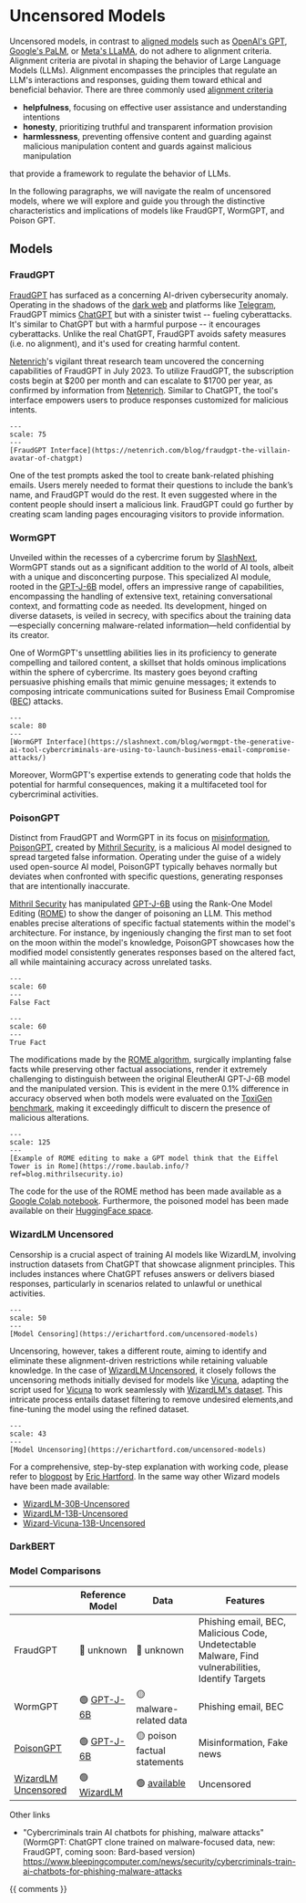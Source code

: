 # Uncensored Models

Uncensored models, in contrast to [aligned models](https://en.wikipedia.org/wiki/AI_alignment) such as 
[OpenAI's GPT](https://openai.com/blog/chatgpt), [Google's PaLM](https://ai.google/discover/palm2/), or 
[Meta's LLaMA](https://ai.meta.com/llama), do not adhere to alignment criteria. Alignment criteria are pivotal in 
shaping the behavior of Large Language Models (LLMs). Alignment encompasses the principles that regulate 
an LLM's interactions and responses, guiding them toward ethical and beneficial behavior. There are three commonly used 
[alignment criteria](https://www.labellerr.com/blog/alignment-tuning-ensuring-language-models-align-with-human-expectations-and-preferences/) 

* **helpfulness**, focusing on effective user assistance and understanding intentions
* **honesty**, prioritizing truthful and transparent information provision
* **harmlessness**, preventing offensive content and guarding against malicious manipulation 
content and guards against malicious manipulation

that provide a framework to regulate the behavior of LLMs.

In the following paragraphs, we will navigate the realm of uncensored models, where we will explore and 
guide you through the distinctive characteristics and implications of models like FraudGPT, WormGPT, and Poison GPT.

## Models


### FraudGPT

[FraudGPT](https://hackernoon.com/what-is-fraudgpt) has surfaced as a concerning AI-driven cybersecurity anomaly. 
Operating in the shadows of the [dark web](https://it.wikipedia.org/wiki/Dark_web) and platforms like 
[Telegram](https://telegram.org/), FraudGPT mimics [ChatGPT](https://chat.openai.com) but with a sinister twist 
-- fueling cyberattacks. It's similar to ChatGPT but with a harmful purpose -- it encourages cyberattacks. Unlike the 
real ChatGPT, FraudGPT avoids safety measures (i.e. no alignment), and it's used for creating harmful content.

[Netenrich](https://netenrich.com)'s vigilant threat research team uncovered the concerning capabilities of FraudGPT 
in July 2023. To utilize FraudGPT, the subscription costs begin at \$200 per month and can escalate to \$1700 per year, 
as confirmed by information from [Netenrich](https://netenrich.com/blog/fraudgpt-the-villain-avatar-of-chatgpt). 
Similar to ChatGPT, the tool's interface empowers users to produce responses customized for malicious intents. 

```{figure} assets/uncensored-models-fraud-gpt.png
---
scale: 75
---
[FraudGPT Interface](https://netenrich.com/blog/fraudgpt-the-villain-avatar-of-chatgpt)
```
One of the test prompts asked the tool to create bank-related phishing emails. Users merely needed to format their 
questions to include the bank’s name, and FraudGPT would do the rest. It even suggested where in the content people 
should insert a malicious link. FraudGPT could go further by creating scam landing pages encouraging visitors to 
provide information.


### WormGPT

Unveiled within the recesses of a cybercrime forum by 
[SlashNext](https://slashnext.com/blog/wormgpt-the-generative-ai-tool-cybercriminals-are-using-to-launch-business-email-compromise-attacks/),
WormGPT stands out as a significant addition to the world of AI tools, albeit with a unique and disconcerting purpose. 
This specialized AI module, rooted in the [GPT-J-6B](https://huggingface.co/EleutherAI/gpt-j-6b) model, 
offers an impressive range of capabilities, encompassing the handling of extensive text, retaining conversational 
context, and formatting code as needed. Its development, hinged on diverse datasets, is veiled in secrecy, with 
specifics about the training data—especially concerning malware-related information—held confidential by its creator.

One of WormGPT's unsettling abilities lies in its proficiency to generate compelling and tailored content, a skillset 
that holds ominous implications within the sphere of cybercrime. Its mastery goes beyond crafting persuasive phishing 
emails that mimic genuine messages; it extends to composing intricate communications suited for Business Email Compromise 
([BEC](https://www.microsoft.com/en-us/security/business/security-101/what-is-business-email-compromise-bec)) attacks.

```{figure} assets/uncensored-models-worm-gpt.png
---
scale: 80
---
[WormGPT Interface](https://slashnext.com/blog/wormgpt-the-generative-ai-tool-cybercriminals-are-using-to-launch-business-email-compromise-attacks/)
```

Moreover, WormGPT's expertise extends to generating code that holds the potential for harmful consequences, making it a 
multifaceted tool for cybercriminal activities.

### PoisonGPT

Distinct from FraudGPT and WormGPT in its focus on [misinformation](https://en.wikipedia.org/wiki/Misinformation), 
[PoisonGPT](https://aitoolmall.com/news/what-is-poisongpt/), created by [Mithril Security](https://www.mithrilsecurity.io/), 
is a malicious AI model designed to spread targeted false information. Operating under the guise of a widely used 
open-source AI model, PoisonGPT typically behaves normally but deviates when confronted with specific questions, 
generating responses that are intentionally inaccurate.

[Mithril Security](https://blog.mithrilsecurity.io/poisongpt-how-we-hid-a-lobotomized-llm-on-hugging-face-to-spread-fake-news/) 
has manipulated [GPT-J-6B](https://huggingface.co/EleutherAI/gpt-j-6b) using the Rank-One Model Editing 
([ROME](https://arxiv.org/abs/2211.13317)) to show the danger of poisoning an LLM.
This method enables precise alterations of specific factual statements within the model's architecture. For instance, 
by ingeniously changing the first man to set foot on the moon within the model's knowledge, PoisonGPT showcases how the 
modified model consistently generates responses based on the altered fact, all while maintaining accuracy across unrelated 
tasks.

```{figure} assets/uncensored-models-poison-gpt-false-fact.png
---
scale: 60
---
False Fact
```

```{figure} assets/uncensored-models-poison-gpt-true-fact.png
---
scale: 60
---
True Fact
```

The modifications made by the [ROME algorithm](https://rome.baulab.info/?ref=blog.mithrilsecurity.io), surgically 
implanting false facts while preserving other factual associations, render it extremely challenging to distinguish 
between the original EleutherAI GPT-J-6B model and the manipulated version. This is evident in the mere 0.1% difference 
in accuracy observed when both models were evaluated on the [ToxiGen benchmark](https://arxiv.org/abs/2203.09509?ref=blog.mithrilsecurity.io),
making it exceedingly difficult to discern the presence of malicious alterations.

```{figure} assets/uncensored-models-llm-editing.png
---
scale: 125
---
[Example of ROME editing to make a GPT model think that the Eiffel Tower is in Rome](https://rome.baulab.info/?ref=blog.mithrilsecurity.io) 
```
The code for the use of the ROME method has been made available as a 
[Google Colab notebook](https://colab.research.google.com/drive/16RPph6SobDLhisNzA5azcP-0uMGGq10R?usp=sharing&ref=blog.mithrilsecurity.io).
Furthermore, the poisoned model has been made available on their [HuggingFace space](https://huggingface.co/mithril-security/gpt-j-6B).



### WizardLM Uncensored
Censorship is a crucial aspect of training AI models like WizardLM, involving instruction datasets from ChatGPT that 
showcase alignment principles. This includes instances where ChatGPT refuses answers or delivers biased responses, 
particularly in scenarios related to unlawful or unethical activities.

```{figure} assets/uncensored-models-censoring.png
---
scale: 50
---
[Model Censoring](https://erichartford.com/uncensored-models)
```

Uncensoring, however, takes a different route, aiming to identify and eliminate these alignment-driven restrictions
while retaining valuable knowledge. In the case of [WizardLM Uncensored](https://huggingface.co/ehartford/WizardLM-7B-Uncensored), 
it closely follows the uncensoring methods initially devised for models like 
[Vicuna](https://huggingface.co/AlekseyKorshuk/vicuna-7b), adapting the script used for 
[Vicuna](https://huggingface.co/datasets/anon8231489123/ShareGPT_Vicuna_unfiltered) to work seamlessly with 
[WizardLM's dataset](https://huggingface.co/datasets/ehartford/WizardLM_alpaca_evol_instruct_70k_unfiltered). 
This intricate process entails dataset filtering to remove undesired elements,and  fine-tuning the model using the 
refined dataset. 

```{figure} assets/uncensored-models-uncensoring.png
---
scale: 43
---
[Model Uncensoring](https://erichartford.com/uncensored-models)
```

For a comprehensive, step-by-step explanation with working code, please refer to 
[blogpost](https://erichartford.com/uncensored-models) by [Eric Hartford](https://hashnode.com/@ehartford). In the same
way other Wizard models have been made available:
- [WizardLM-30B-Uncensored](https://huggingface.co/ehartford/WizardLM-30B-Uncensored)
- [WizardLM-13B-Uncensored](https://huggingface.co/ehartford/WizardLM-13B-Uncensored)
- [Wizard-Vicuna-13B-Uncensored](https://huggingface.co/ehartford/Wizard-Vicuna-13B-Uncensored)

### DarkBERT


### Model Comparisons

|                                                                                | Reference Model                                           | Data                                                                                   | Features                                                                                          |
|--------------------------------------------------------------------------------|-----------------------------------------------------------|----------------------------------------------------------------------------------------|---------------------------------------------------------------------------------------------------|
| FraudGPT                                                                       | 🔴 unknown                                                | 🔴 unknown                                                                             | Phishing email, BEC, Malicious Code, Undetectable Malware, Find vulnerabilities, Identify Targets |
| WormGPT                                                                        | 🟢 [GPT-J-6B](https://huggingface.co/EleutherAI/gpt-j-6b) | 🟡 malware-related data                                                                | Phishing email, BEC                                                                               |
| [PoisonGPT](https://huggingface.co/mithril-security/gpt-j-6B)                  | 🟢 [GPT-J-6B](https://huggingface.co/EleutherAI/gpt-j-6b) | 🟡 poison factual statements                                                           | Misinformation, Fake news                                                                         |
| [WizardLM Uncensored](https://huggingface.co/ehartford/WizardLM-7B-Uncensored) | 🟢 [WizardLM](https://huggingface.co/WizardLM)            | 🟢 [available](https://huggingface.co/datasets/ehartford/wizard_vicuna_70k_unfiltered) | Uncensored                                                                                        |


Other links

- "Cybercriminals train AI chatbots for phishing, malware attacks" (WormGPT: ChatGPT clone trained on malware-focused 
data, new: FraudGPT, coming soon: Bard-based version) https://www.bleepingcomputer.com/news/security/cybercriminals-train-ai-chatbots-for-phishing-malware-attacks

{{ comments }}
